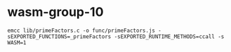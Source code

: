 # wasm-group-10

`emcc lib/primeFactors.c -o func/primeFactors.js -sEXPORTED_FUNCTIONS=_primeFactors -sEXPORTED_RUNTIME_METHODS=ccall -s WASM=1`